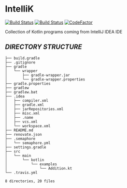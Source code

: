 # IntelliK

[![Build Status](https://travis-ci.com/crazyuploader/IntelliK.svg?branch=master)](https://travis-ci.com/crazyuploader/IntelliK)
[![Build Status](https://crazyuploader.semaphoreci.com/badges/IntelliK.svg)](https://crazyuploader.semaphoreci.com/projects/IntelliK)
[![CodeFactor](https://www.codefactor.io/repository/github/crazyuploader/intellik/badge)](https://www.codefactor.io/repository/github/crazyuploader/intellik)

Collection of Kotlin programs coming from IntelliJ IDEA IDE

***DIRECTORY STRUCTURE***
---
```.
├── build.gradle
├── .gitignore
├── gradle
│   └── wrapper
│       ├── gradle-wrapper.jar
│       └── gradle-wrapper.properties
├── gradle.properties
├── gradlew
├── gradlew.bat
├── .idea
│   ├── compiler.xml
│   ├── gradle.xml
│   ├── jarRepositories.xml
│   ├── misc.xml
│   ├── .name
│   ├── vcs.xml
│   └── workspace.xml
├── README.md
├── renovate.json
├── .semaphore
│   └── semaphore.yml
├── settings.gradle
├── src
│   └── main
│       └── kotlin
│           └── examples
│               └── Addition.kt
└── .travis.yml

8 directories, 20 files
```
